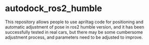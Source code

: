 # autodock_ros2_humble
This repository allows people to use apriltag code for positioning and automatic adjustment of pose in ros2 humble version, and it has been successfully tested in real cars, but there may be some cumbersome adjustment process, and parameters need to be adjusted to improve.
##
